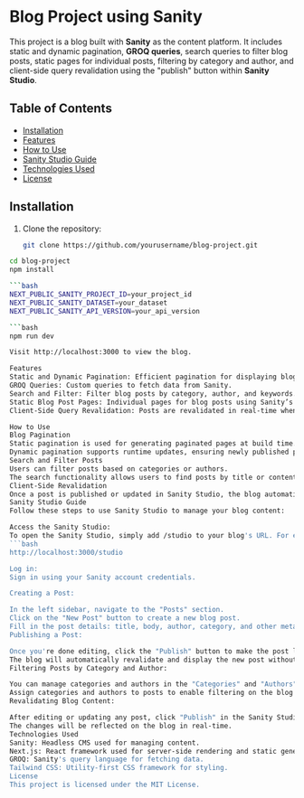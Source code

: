 # Blog Project using Sanity

This project is a blog built with **Sanity** as the content platform. It includes static and dynamic pagination, **GROQ queries**, search queries to filter blog posts, static pages for individual posts, filtering by category and author, and client-side query revalidation using the "publish" button within **Sanity Studio**.

## Table of Contents

- [Installation](#installation)
- [Features](#features)
- [How to Use](#how-to-use)
- [Sanity Studio Guide](#sanity-studio-guide)
- [Technologies Used](#technologies-used)
- [License](#license)

## Installation

1. Clone the repository:

   ```bash
   git clone https://github.com/yourusername/blog-project.git

```bash
cd blog-project
npm install

```bash
NEXT_PUBLIC_SANITY_PROJECT_ID=your_project_id
NEXT_PUBLIC_SANITY_DATASET=your_dataset
NEXT_PUBLIC_SANITY_API_VERSION=your_api_version

```bash
npm run dev

Visit http://localhost:3000 to view the blog.

Features
Static and Dynamic Pagination: Efficient pagination for displaying blog posts.
GROQ Queries: Custom queries to fetch data from Sanity.
Search and Filter: Filter blog posts by category, author, and keywords.
Static Blog Post Pages: Individual pages for blog posts using Sanity’s slug-based routing.
Client-Side Query Revalidation: Posts are revalidated in real-time when published in the Sanity Studio.

How to Use
Blog Pagination
Static pagination is used for generating paginated pages at build time.
Dynamic pagination supports runtime updates, ensuring newly published posts are included.
Search and Filter Posts
Users can filter posts based on categories or authors.
The search functionality allows users to find posts by title or content using GROQ queries.
Client-Side Revalidation
Once a post is published or updated in Sanity Studio, the blog automatically revalidates the data, displaying the latest content without needing a full rebuild.
Sanity Studio Guide
Follow these steps to use Sanity Studio to manage your blog content:

Access the Sanity Studio:
To open the Sanity Studio, simply add /studio to your blog's URL. For example:
```bash
http://localhost:3000/studio

Log in:
Sign in using your Sanity account credentials.

Creating a Post:

In the left sidebar, navigate to the "Posts" section.
Click on the "New Post" button to create a new blog post.
Fill in the post details: title, body, author, category, and other metadata.
Publishing a Post:

Once you're done editing, click the "Publish" button to make the post live.
The blog will automatically revalidate and display the new post without needing to refresh the page.
Filtering Posts by Category and Author:

You can manage categories and authors in the "Categories" and "Authors" sections of the Studio.
Assign categories and authors to posts to enable filtering on the blog frontend.
Revalidating Blog Content:

After editing or updating any post, click "Publish" in the Sanity Studio to trigger client-side revalidation.
The changes will be reflected on the blog in real-time.
Technologies Used
Sanity: Headless CMS used for managing content.
Next.js: React framework used for server-side rendering and static generation.
GROQ: Sanity's query language for fetching data.
Tailwind CSS: Utility-first CSS framework for styling.
License
This project is licensed under the MIT License.
